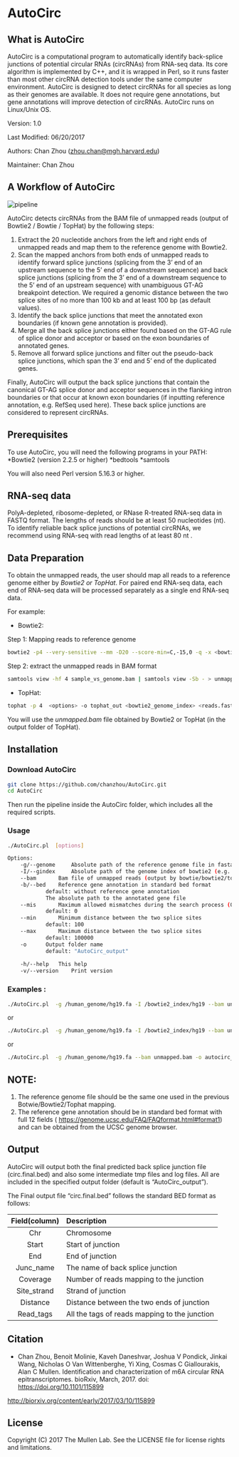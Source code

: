 # AutoCirc


## What is AutoCirc
AutoCirc is a computational program to automatically identify back-splice junctions of potential circular RNAs (circRNAs) from RNA-seq data. Its core algorithm is implemented by C++, and it is wrapped in Perl, so it runs faster than most other circRNA detection tools under the same computer environment. AutoCirc is designed to detect circRNAs for all species as long as their genomes are available. It does not require gene annotations, but gene annotations will improve detection of circRNAs. AutoCirc runs on Linux/Unix OS.

Version: 1.0

Last Modified: 06/20/2017

Authors: Chan Zhou (zhou.chan@mgh.harvard.edu)

Maintainer: Chan Zhou 

## A Workflow of AutoCirc 
![pipeline](https://raw.githubusercontent.com/chanzhou/AutoCirc/master/flow.jpg)

AutoCirc detects circRNAs from the BAM file of unmapped reads (output of Bowtie2 / Bowtie / TopHat) by the following steps: 
1)	Extract the 20 nucleotide anchors from the left and right ends of unmapped reads and map them to the reference genome with Bowtie2. 
2)	Scan the mapped anchors from both ends of unmapped reads to identify forward splice junctions (splicing from the 3’ end of an upstream sequence to the 5’ end of a downstream sequence) and back splice junctions (splicing from the 3’ end of a downstream sequence to the 5’ end of an upstream sequence) with unambiguous GT-AG breakpoint detection. We required a genomic distance between the two splice sites of no more than 100 kb and at least 100 bp (as default values). 
3)	Identify the back splice junctions that meet the annotated exon boundaries (if known gene annotation is provided).
4)	Merge all the back splice junctions either found based on the GT-AG rule of splice donor and acceptor or based on the exon boundaries of annotated genes. 
5)	Remove all forward splice junctions and filter out the pseudo-back splice junctions, which span the 3’ end and 5’ end of the duplicated genes.

Finally, AutoCirc will output the back splice junctions that contain the canonical GT-AG splice donor and acceptor sequences in the flanking intron boundaries or that occur at known exon boundaries (if inputting reference annotation, e.g. RefSeq used here). These back splice junctions are considered to represent circRNAs.

## Prerequisites

To use AutoCirc, you will need the following programs in your PATH:
*Bowtie2 (version 2.2.5 or higher)
*bedtools
*samtools

You will also need Perl version 5.16.3 or higher.


## RNA-seq data
PolyA-depleted, ribosome-depleted, or RNase R-treated RNA-seq data in FASTQ format.
The lengths of reads should be at least 50 nucleotides (nt). 
To identify reliable back splice junctions of potential circRNAs, we recommend using RNA-seq with read lengths of at least 80 nt . 

## Data Preparation
To obtain the unmapped reads, the user should map all reads to a reference genome either by *Bowtie2 or TopHat*. For paired end RNA-seq data, each end of RNA-seq data will be processed separately as a single end RNA-seq data.

For example:
* Bowtie2:

Step 1: Mapping reads to reference genome 

```bash
bowtie2 -p4 --very-sensitive --mm -D20 --score-min=C,-15,0 -q -x <bowtie2_genome_index> -U <reads.fastq> 2>bowtie2.log | samtools view -hbuS - | samtools sort - sample_vs_genome
```
Step 2: extract the unmapped reads in BAM format

```bash
samtools view -hf 4 sample_vs_genome.bam | samtools view -Sb - > unmapped.bam
```

* TopHat:
```bash
tophat -p 4  <options> -o tophat_out <bowtie2_genome_index> <reads.fastq>
```

You will use the *unmapped.bam* file obtained by Bowtie2 or TopHat (in the output folder of TopHat).

## Installation 

### Download AutoCirc
```bash
git clone https://github.com/chanzhou/AutoCirc.git 
cd AutoCirc
```
Then run the pipeline inside the AutoCirc folder, which includes all the required scripts. 

### Usage
```bash
./AutoCirc.pl  [options]

Options:	
	-g/--genome     Absolute path of the reference genome file in fasta format (e.g. /genome_reference/hg19.fa) 
	-I/--gindex     Absolute path of the genome index of bowtie2 (e.g. /bowtie2_index/hg19 )
	--bam		Bam file of unmapped reads (output by bowtie/bowtie2/tophat)
	-b/--bed	Reference gene annotation in standard bed format 
			default: without reference gene annotation
			The absolute path to the annotated gene file
	--mis		Maximum allowed mismatches during the search process (0, 1, or 2) 
			default: 0
	--min		Minimum distance between the two splice sites
			default: 100
	--max 		Maximum distance between the two splice sites
			default: 100000
	-o 		Output folder name 
			default: "AutoCirc_output"
	
	-h/--help	This help
	-v/--version	Print version
```

### Examples :
```bash
./AutoCirc.pl  -g /human_genome/hg19.fa -I /bowtie2_index/hg19 --bam unmapped.bam -b /hg19/Annotation/Refseq.gene.strandarded.bed --mis 0 --min 100 --max 100000 -o autocirc_output 
```
or

```bash
./AutoCirc.pl  -g /human_genome/hg19.fa -I /bowtie2_index/hg19 --bam unmapped.bam -b /hg19/Annotation/Refseq.gene.bed
```
or

```bash
./AutoCirc.pl  -g /human_genome/hg19.fa --bam unmapped.bam -o autocirc_output (if do not have the reference gene annotations)   
```

## NOTE: 
1. The reference genome file should be the same one used in the previous Botwie/Bowtie2/Tophat mapping.
2. The reference gene annotation should be in standard bed format with full 12 fields ( https://genome.ucsc.edu/FAQ/FAQformat.html#format1) and can be obtained from the UCSC genome browser.


## Output
AutoCirc will output both the final predicted back splice junction file (circ.final.bed) and also some intermediate tmp files and log files. All are included in the specified output folder (default is “AutoCirc_output”).

The Final output file “circ.final.bed” follows the standard BED format as follows:

| Field(column)| Description                                   |
| :-----------:| :---------------------------------------------|
| Chr	       | Chromosome                                    |
| Start	       | Start of junction                             |
| End	       | End of junction                               |
| Junc_name    | The name of back splice junction              |
| Coverage     | Number of reads mapping to the junction       |
| Site_strand  | Strand of junction                            |
| Distance     | Distance between the two ends of junction     |
| Read_tags    | All the tags of reads mapping to the junction |


## Citation

* Chan Zhou, Benoit Molinie, Kaveh Daneshvar, Joshua V Pondick, Jinkai Wang, Nicholas O Van Wittenberghe, Yi Xing, Cosmas C Giallourakis, Alan C Mullen. Identification and characterization of m6A circular RNA epitranscriptomes. bioRxiv, March, 2017. doi: https://doi.org/10.1101/115899

http://biorxiv.org/content/early/2017/03/10/115899

## License
Copyright (C) 2017 The Mullen Lab. See the LICENSE file for license rights and limitations.


